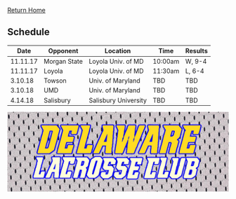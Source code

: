 [Return Home](http://delawarelacrosse.club/index)

## Schedule

Date | Opponent | Location | Time | Results
-----|----------|----------|------|---------
11.11.17 | Morgan State | Loyola Univ. of MD | 10:00am | W, 9-4
11.11.17 | Loyola | Loyola Univ. of MD | 11:30am | L, 6-4
3.10.18 | Towson | Univ. of Maryland | TBD | TBD
3.10.18 | UMD | Univ. of Maryland | TBD | TBD
4.14.18 | Salisbury | Salisbury University | TBD | TBD


![Banner](/meshbanner.jpg)
